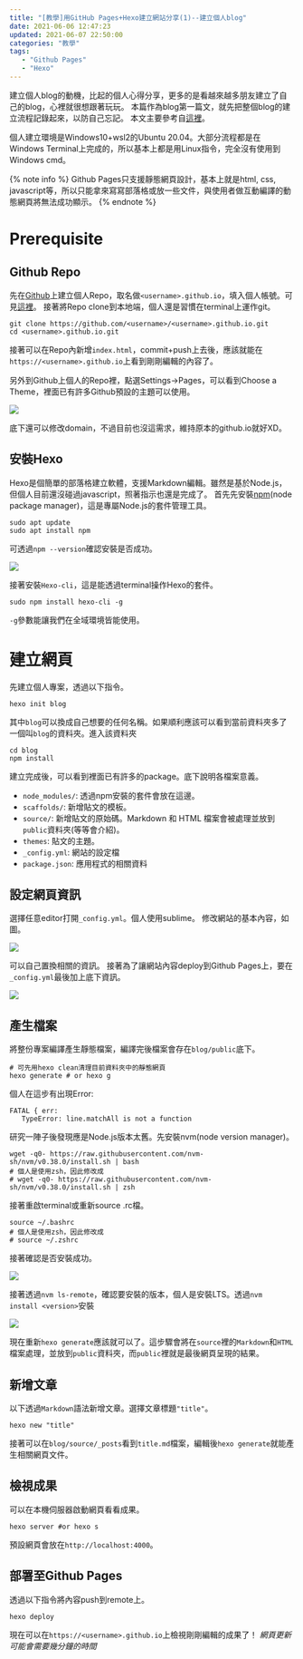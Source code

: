 ```yaml
---
title: "[教學]用GitHub Pages+Hexo建立網站分享(1)--建立個人blog"
date: 2021-06-06 12:47:23
updated: 2021-06-07 22:50:00
categories: "教學"
tags: 
   - "Github Pages"
   - "Hexo"
---
```


建立個人blog的動機，比起的個人心得分享，更多的是看越來越多朋友建立了自己的blog，心裡就很想跟著玩玩。
本篇作為blog第一篇文，就先把整個blog的建立流程記錄起來，以防自己忘記。
本文主要參考自[這裡](https://blog.jaojaolin.com/%E8%BB%9F%E9%AB%94%E8%88%87%E7%B3%BB%E7%B5%B1/2020-05-06-Hexo-GitPage-%E6%90%AD%E5%BB%BA-Blog-%E6%95%99%E5%AD%B8/)。

個人建立環境是Windows10+wsl2的Ubuntu 20.04。大部分流程都是在Windows Terminal上完成的，所以基本上都是用Linux指令，完全沒有使用到Windows cmd。

{% note info %} 
Github Pages只支援靜態網頁設計，基本上就是html, css, javascript等，所以只能拿來寫寫部落格或放一些文件，與使用者做互動編譯的動態網頁將無法成功顯示。
{% endnote %}

<!--more-->

# Prerequisite
## Github Repo
先在[Github](https://github.com/)上建立個人Repo，取名做`<username>.github.io`，<username>填入個人帳號。可見[這裡](https://github.com/Ergodica10002/Ergodica10002.github.io)。
接著將Repo clone到本地端，個人還是習慣在terminal上運作git。
```bash=
git clone https://github.com/<username>/<username>.github.io.git
cd <username>.github.io.git
```
接著可以在Repo內新增`index.html`，commit+push上去後，應該就能在`https://<username>.github.io`上看到剛剛編輯的內容了。

另外到Github上個人的Repo裡，點選Settings->Pages，可以看到Choose a Theme，裡面已有許多Github預設的主題可以使用。

![](https://i.imgur.com/6PgAFYW.png)

底下還可以修改domain，不過目前也沒這需求，維持原本的github.io就好XD。

## 安裝Hexo
Hexo是個簡單的部落格建立軟體，支援Markdown編輯。雖然是基於Node.js，但個人目前還沒碰過javascript，照著指示也還是完成了。
首先先安裝[npm](https://www.npmjs.com/)(node package manager)，這是專屬Node.js的套件管理工具。
```bash=
sudo apt update
sudo apt install npm
```
可透過`npm --version`確認安裝是否成功。

![](https://i.imgur.com/hkYW6vk.png)

接著安裝`Hexo-cli`，這是能透過terminal操作Hexo的套件。
```bash=
sudo npm install hexo-cli -g
```
`-g`參數能讓我們在全域環境皆能使用。


# 建立網頁
先建立個人專案，透過以下指令。
```bash=
hexo init blog
```
其中`blog`可以換成自己想要的任何名稱。如果順利應該可以看到當前資料夾多了一個叫`blog`的資料夾。進入該資料夾
```bash=
cd blog
npm install
```
建立完成後，可以看到裡面已有許多的package。底下說明各檔案意義。
* `node_modules/`: 透過npm安裝的套件會放在這邊。
* `scaffolds/`: 新增貼文的模板。
* `source/`: 新增貼文的原始碼。Markdown 和 HTML 檔案會被處理並放到`public`資料夾(等等會介紹)。
* `themes`: 貼文的主題。
* `_config.yml`: 網站的設定檔 
* `package.json`: 應用程式的相關資料

## 設定網頁資訊
選擇任意editor打開`_config.yml`。個人使用sublime。
修改網站的基本內容，如圖。

![](https://i.imgur.com/HtjNHA4.png)

可以自己置換相關的資訊。
接著為了讓網站內容deploy到Github Pages上，要在`_config.yml`最後加上底下資訊。

![](https://i.imgur.com/10zjCUM.png)

## 產生檔案

將整份專案編譯產生靜態檔案，編譯完後檔案會存在`blog/public`底下。
```bash=
# 可先用hexo clean清理目前資料夾中的靜態網頁
hexo generate # or hexo g
```
個人在這步有出現Error:
```
FATAL { err:
   TypeError: line.matchAll is not a function
```
研究一陣子後發現應是Node.js版本太舊。先安裝nvm(node version manager)。
```bash=
wget -q0- https://raw.githubusercontent.com/nvm-sh/nvm/v0.38.0/install.sh | bash
# 個人是使用zsh，因此修改成
# wget -q0- https://raw.githubusercontent.com/nvm-sh/nvm/v0.38.0/install.sh | zsh
```
接著重啟terminal或重新source .rc檔。
```bash=
source ~/.bashrc
# 個人是使用zsh，因此修改成
# source ~/.zshrc
```
接著確認是否安裝成功。

![](https://i.imgur.com/pZB3SbK.png)

接著透過`nvm ls-remote`，確認要安裝的版本，個人是安裝LTS。透過`nvm install <version>`安裝

![](https://i.imgur.com/nfTptAp.png)

現在重新`hexo generate`應該就可以了。這步驟會將在`source`裡的`Markdown`和`HTML`檔案處理，並放到`public`資料夾，而`public`裡就是最後網頁呈現的結果。

## 新增文章
以下透過`Markdown`語法新增文章。選擇文章標題`"title"`。
```bash=
hexo new "title"
```
接著可以在`blog/source/_posts`看到`title.md`檔案，編輯後`hexo generate`就能產生相關網頁文件。

## 檢視成果
可以在本機伺服器啟動網頁看看成果。
```bash=
hexo server #or hexo s
```
預設網頁會放在`http://localhost:4000`。

## 部署至Github Pages
透過以下指令將內容push到remote上。
```bash=
hexo deploy
```
現在可以在`https://<username>.github.io`上檢視剛剛編輯的成果了！
*網頁更新可能會需要幾分鐘的時間*
